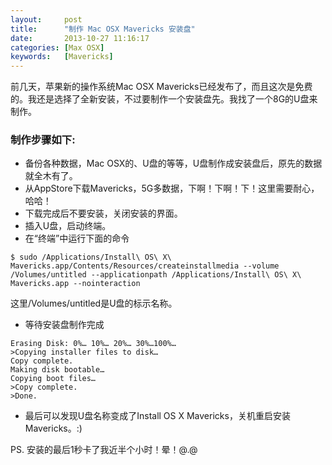 ```yaml
---
layout:     post
title:      "制作 Mac OSX Mavericks 安装盘"
date:       2013-10-27 11:16:17
categories: [Max OSX]
keywords:   [Mavericks]
---
```


前几天，苹果新的操作系统Mac OSX Mavericks已经发布了，而且这次是免费的。我还是选择了全新安装，不过要制作一个安装盘先。我找了一个8G的U盘来制作。
<!--more-->

### 制作步骤如下:

- 备份各种数据，Mac OSX的、U盘的等等，U盘制作成安装盘后，原先的数据就全木有了。
- 从AppStore下载Mavericks，5G多数据，下啊！下啊！下！这里需要耐心，哈哈！
- 下载完成后不要安装，关闭安装的界面。
- 插入U盘，启动终端。
- 在“终端”中运行下面的命令

```shell
$ sudo /Applications/Install\ OS\ X\ Mavericks.app/Contents/Resources/createinstallmedia --volume /Volumes/untitled --applicationpath /Applications/Install\ OS\ X\ Mavericks.app --nointeraction
```

这里/Volumes/untitled是U盘的标示名称。

- 等待安装盘制作完成

```shell
Erasing Disk: 0%… 10%… 20%… 30%…100%… 
>Copying installer files to disk… 
Copy complete. 
Making disk bootable… 
Copying boot files… 
>Copy complete. 
>Done.
```

- 最后可以发现U盘名称变成了Install OS X Mavericks，关机重启安装Mavericks。:)

PS. 安装的最后1秒卡了我近半个小时！晕！@.@
